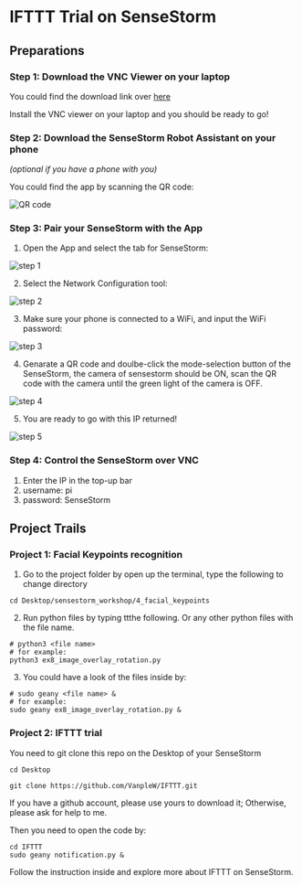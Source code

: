 # IFTTT Trial on SenseStorm

## Preparations

### Step 1: Download the VNC Viewer on your laptop
You could find the download link over [here](https://www.realvnc.com/en/connect/download/viewer/windows/)

Install the VNC viewer on your laptop and you should be ready to go!

### Step 2: Download the SenseStorm Robot Assistant on your phone 
_(optional if you have a phone with you)_

You could find the app by scanning the QR code:

![QR code](../main/support/vnc.PNG)

### Step 3: Pair your SenseStorm with the App
1. Open the App and select the tab for SenseStorm:

![step 1](../main/support/app1.PNG)

2. Select the Network Configuration tool:

![step 2](../main/support/app2.PNG)

3. Make sure your phone is connected to a WiFi, and input the WiFi password:

![step 3](../main/support/app3.PNG)

4. Genarate a QR code and doulbe-click the mode-selection button of the SenseStorm, the camera of sensestorm should be ON, scan the QR code with the camera until the green light of the camera is OFF.

![step 4](../main/support/app4.PNG)

5. You are ready to go with this IP returned!

![step 5](../main/support/app5.PNG)

### Step 4: Control the SenseStorm over VNC
1. Enter the IP in the top-up bar
2. username: pi
3. password: SenseStorm

## Project Trails

### Project 1: Facial Keypoints recognition
1. Go to the project folder by open up the terminal, type the following to change directory
```
cd Desktop/sensestorm_workshop/4_facial_keypoints
```
2. Run python files by typing ttthe following. Or any other python files with the file name.
```
# python3 <file name>
# for example:
python3 ex8_image_overlay_rotation.py
```
3. You could have a look of the files inside by:
```
# sudo geany <file name> &
# for example:
sudo geany ex8_image_overlay_rotation.py &
```
### Project 2: IFTTT trial 
You need to git clone this repo on the Desktop of your SenseStorm
```
cd Desktop

git clone https://github.com/VanpleW/IFTTT.git
```
If you have a github account, please use yours to download it; Otherwise, please ask for help to me.

Then you need to open the code by:
```
cd IFTTT
sudo geany notification.py &
```
Follow the instruction inside and explore more about IFTTT on SenseStorm.
